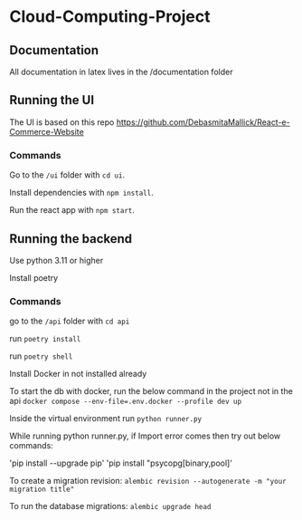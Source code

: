 # Cloud-Computing-Project

## Documentation

All documentation in latex lives in the /documentation folder

## Running the UI

The UI is based on this repo https://github.com/DebasmitaMallick/React-e-Commerce-Website

### Commands

Go to the `/ui` folder with `cd ui`.

Install dependencies with `npm install`.

Run the react app with `npm start`.

## Running the backend

Use python 3.11 or higher

Install poetry

### Commands

go to the `/api` folder with `cd api`

run `poetry install`

run `poetry shell`

Install Docker in not installed already

To start the db with docker, run the below command in the project not in the api
`docker compose --env-file=.env.docker --profile dev up`

Inside the virtual environment run `python runner.py`

While running python runner.py, if Import error comes then try out below commands:

'pip install --upgrade pip'
'pip install "psycopg[binary,pool]'

To create a migration revision: `alembic revision --autogenerate -m "your migration title"`

To run the database migrations: `alembic upgrade head`
